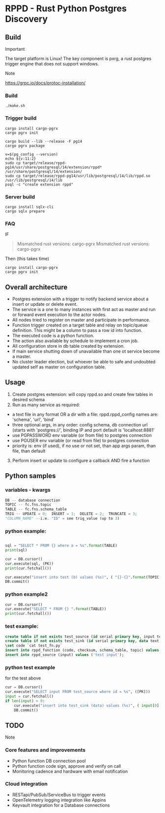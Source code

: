 # RPPD - Rust Python Postgres Discovery

## Build
> [!IMPORTANT]
The target platform is Linux! The key component is pxrg, a rust postgres trigger engine that does not support windows.

> [!NOTE]
https://grpc.io/docs/protoc-installation/


### Build
```shell
./make.sh
```

### Trigger build
```shell
cargo install cargo-pgrx
cargo pgrx init

cargo build --lib --release -F pg14
cargo pgrx package

v=$(pg_config --version)
echo ${v:11:2}
sudo cp target/release/rppd-pg14/usr/share/postgresql/14/extension/rppd* /usr/share/postgresql/14/extension/
sudo cp target/release/rppd-pg14/usr/lib/postgresql/14/lib/rppd.so /usr/lib/postgresql/14/lib
psql -c "create extension rppd" 
```

### Server build
```shell
cargo install sqlx-cli
cargo sqlx prepare
```

### FAQ

IF
> Mismatched rust versions: cargo-pgrx Mismatched rust versions: cargo-pgrx

Then (this takes time)
```shell
cargo install cargo-pgrx
cargo pgrx init 
```

## Overall architecture

- Postgres extension with a trigger to notify backend service about a insert or update or delete event.
- The service is a one to many instances with first act as master and run or forward event execution to the actor nodes.
- All nodes tried to register on master and participate in performance.
- Function trigger created on a target table and relay on topic/queue definition. This might be a column to pass a row id into function.
- The executed code is a python function. 
- The action also available by schedule to implement a cron job.
- All configuration store in db table created by extension.
- If main service shutting down of unavailable than one ot service become a master. 
- No cluster leader election, but whoever be able to safe and undoubted updated self as master on configuration table. 


## Usage

1. Create postgres extension: will copy rppd.so and create few tables in desired schema
2. Run as many service as required:
 - a text file in any format OR a dir with a file: rppd.rppd_config names are: 'schema', 'url', 'bind'
 - three optional args, in any order: config schema, db connection url (starts with 'postgres://', binding IP and port default is 'localhost:8881'
 - use PGPASSWORD env variable (or from file) to postgres connection
 - use PGUSER env variable (or read from file) to postgres connection
 - priority is: env (if used), if no use or not set, than app args param, than file, than default 
3. Perform insert or update to configure a callback AND fire a function 


## Python samples

### variables - kwargs

```python 
DB -- database connection
TOPIC -- fc.fns.topic
TABLE -- fc.fns.schema_table
TRIG -- UPDATE = 0;  INSERT = 1;  DELETE = 2;  TRUNCATE = 3;
"COLUMN_NAME" --i.e. "ID" = see trig_value (up to 3)
```

### python example:
```python

sql = "SELECT * FROM {} where a = %s".format(TABLE)
print(sql)

cur = DB.cursor()
cur.execute(sql, (PK))
print(cur.fetchall())

cur.execute("insert into test (b) values (%s)", ( "{}-{}".format(TOPIC, TRIG),))
DB.commit()
```

### python example2
```python
cur = DB.cursor()
cur.execute("SELECT * FROM {} ".format(TABLE))
print(cur.fetchall())
```

### test example:
```sql
create table if not exists test_source (id serial primary key, input text);
create table if not exists test_sink (id serial primary key, data text);
\set code `cat test_fn.py`
insert into rppd_function (code, checksum, schema_table, topic) values (:code, 'na', 'public.test_source', '.id');
insert into rppd_source (input) values ('test input');
```

### python test example
for the test above
```python
cur = DB.cursor()
cur.execute("SELECT input FROM test_source where id = %s", ([PK]))
input = cur.fetchall()
if len(input) > 0:
    cur.execute("insert into test_sink (data) values (%s)", ( input[0] ))
    DB.commit()
```


## TODO
> [!NOTE]

### Core features and improvements 
- Python function DB connection pool
- Python function code sign, approve and verify on call
- Monitoring cadence and hardware with email notification

### Cloud integration 
- RESTapi/PubSub/ServiceBus to trigger events
- OpenTelemetry logging integration like Appins  
- Keyvault integration for a Database connections
